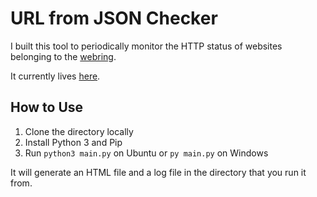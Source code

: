 # URL from JSON Checker

I built this tool to periodically monitor the HTTP status of websites belonging to the [webring](https://yesterweb.org/webring/members.html).

It currently lives [here](https://ring-status.yesterweb.org/).

## How to Use
1. Clone the directory locally
2. Install Python 3 and Pip
3. Run `python3 main.py` on Ubuntu or `py main.py` on Windows

It will generate an HTML file and a log file in the directory that you run it from. 